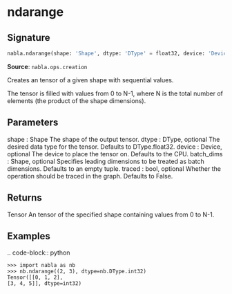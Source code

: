 # ndarange

## Signature

```python
nabla.ndarange(shape: 'Shape', dtype: 'DType' = float32, device: 'Device' = Device(type=cpu,id=0), batch_dims: 'Shape' = (), traced: 'bool' = False) -> 'Tensor'
```

**Source**: `nabla.ops.creation`

Creates an tensor of a given shape with sequential values.

The tensor is filled with values from 0 to N-1, where N is the total
number of elements (the product of the shape dimensions).

Parameters
----------
shape : Shape
    The shape of the output tensor.
dtype : DType, optional
    The desired data type for the tensor. Defaults to DType.float32.
device : Device, optional
    The device to place the tensor on. Defaults to the CPU.
batch_dims : Shape, optional
    Specifies leading dimensions to be treated as batch dimensions.
    Defaults to an empty tuple.
traced : bool, optional
    Whether the operation should be traced in the graph. Defaults to False.

Returns
-------
Tensor
    An tensor of the specified shape containing values from 0 to N-1.

Examples
--------

.. code-block:: python

    >>> import nabla as nb
    >>> nb.ndarange((2, 3), dtype=nb.DType.int32)
    Tensor([[0, 1, 2],
    [3, 4, 5]], dtype=int32)

